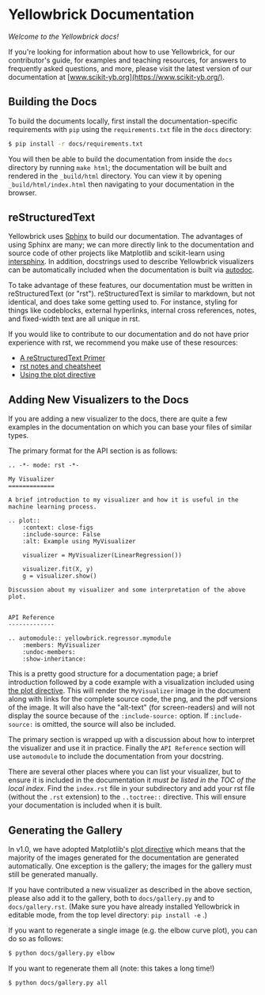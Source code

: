 # Yellowbrick Documentation

*Welcome to the Yellowbrick docs!*

If you're looking for information about how to use Yellowbrick, for our contributor's guide, for examples and teaching resources, for answers to frequently asked questions, and more, please visit the latest version of our documentation at [www.scikit-yb.org](https://www.scikit-yb.org/).

## Building the Docs

To build the documents locally, first install the documentation-specific requirements with `pip` using the `requirements.txt` file in the `docs` directory:

```bash
$ pip install -r docs/requirements.txt
```

You will then be able to build the documentation from inside the `docs` directory by running `make html`; the documentation will be built and rendered in the `_build/html` directory. You can view it by opening `_build/html/index.html` then navigating to your documentation in the browser.

## reStructuredText

Yellowbrick uses [Sphinx](http://www.sphinx-doc.org/en/master/index.html) to build our documentation. The advantages of using Sphinx are many; we can more directly link to the documentation and source code of other projects like Matplotlib and scikit-learn using [intersphinx](http://www.sphinx-doc.org/en/master/usage/extensions/intersphinx.html). In addition, docstrings used to describe Yellowbrick visualizers can be automatically included when the documentation is built via [autodoc](http://www.sphinx-doc.org/en/master/usage/extensions/autodoc.html#sphinx.ext.autodoc).

To take advantage of these features, our documentation must be written in reStructuredText (or "rst"). reStructuredText is similar to markdown, but not identical, and does take some getting used to. For instance, styling for things like codeblocks, external hyperlinks, internal cross references, notes, and fixed-width text are all unique in rst.

If you would like to contribute to our documentation and do not have prior experience with rst, we recommend you make use of these resources:

- [A reStructuredText Primer](http://docutils.sourceforge.net/docs/user/rst/quickstart.html)
- [rst notes and cheatsheet](https://cheat.readthedocs.io/en/latest/rst.html)
- [Using the plot directive](https://matplotlib.org/devel/plot_directive.html)

## Adding New Visualizers to the Docs

If you are adding a new visualizer to the docs, there are quite a few examples in the documentation on which you can base your files of similar types.

The primary format for the API section is as follows:

```
.. -*- mode: rst -*-

My Visualizer
=============

A brief introduction to my visualizer and how it is useful in the machine learning process.

.. plot::
    :context: close-figs
    :include-source: False
    :alt: Example using MyVisualizer

    visualizer = MyVisualizer(LinearRegression())

    visualizer.fit(X, y)
    g = visualizer.show()

Discussion about my visualizer and some interpretation of the above plot.


API Reference
-------------

.. automodule:: yellowbrick.regressor.mymodule
    :members: MyVisualizer
    :undoc-members:
    :show-inheritance:
```

This is a pretty good structure for a documentation page; a brief introduction followed by a code example with a visualization included using [the plot directive](https://matplotlib.org/devel/plot_directive.html). This will render the `MyVisualizer` image in the document along with links for the complete source code, the png, and the pdf versions of the image. It will also have the "alt-text" (for screen-readers) and will not display the source because of the `:include-source:` option. If `:include-source:` is omitted, the source will also be included.

The primary section is wrapped up with a discussion about how to interpret the visualizer and use it in practice. Finally the `API Reference` section will use `automodule` to include the documentation from your docstring.

There are several other places where you can list your visualizer, but to ensure it is included in the documentation it *must be listed in the TOC of the local index*. Find the `index.rst` file in your subdirectory and add your rst file (without the `.rst` extension) to the `..toctree::` directive. This will ensure your documentation is included when it is built.

## Generating the Gallery

In v1.0, we have adopted Matplotlib's [plot directive](https://matplotlib.org/devel/plot_directive.html) which means that the majority of the images generated for the documentation are generated automatically. One exception is the gallery; the images for the gallery must still be generated manually.

If you have contributed a new visualizer as described in the above section, please also add it to the gallery, both to `docs/gallery.py` and to `docs/gallery.rst`. (Make sure you have already installed Yellowbrick in editable mode, from the top level directory: `pip install -e` .)

If you want to regenerate a single image (e.g. the elbow curve plot), you can do so as follows:

```bash
$ python docs/gallery.py elbow
```

If you want to regenerate them all (note: this takes a long time!)

```bash
$ python docs/gallery.py all
```
